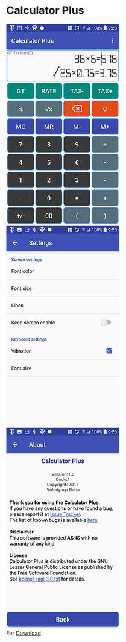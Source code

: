 # Calculator Plus
![image](https://github.com/VolodymyrBaisa/Calculator/blob/master/img/CalculatorView.png)</BR>
![image](https://github.com/VolodymyrBaisa/Calculator/blob/master/img/CalculatorSettings.png)</BR>
![image](https://github.com/VolodymyrBaisa/Calculator/blob/master/img/CalculatorAbout.png)</BR>
For [Download](https://github.com/VolodymyrBaisa/Calculator/blob/master/Calculator%20Plus.apk)